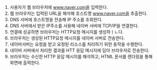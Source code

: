 
1. 사용자가 웹 브라우저에 www.naver.com을 입력한다.
2. 웹 브라우저는 입력된 URL을 해석해 호스트명 www.naver.com을 추출한다.
3. DNS 서버에 호스트명을 전송해 IP 주소를 조회한다.
4. DNS 서버에서 받은 IP주소를 사용해 네이버 서버에 TCP/IP을 연결한다. 
5. 연결에 성공하면 브라우저는 HTTP요청 메시지를 생성하ㅣㄴ다.
6. 브라우저는 생성된 HTTP요청 메시지를 네이버 서버로 전송한다.
7. 네이버서버는 요청을 받고 요청된 리소스를 처리하기 위한 동작을 수행한다.
8. 네이버 서버에서 처리한 결과를 HTT 응답 메시지에 담아 브라우저로 전송한다.
9. 브라우저는 수신한 HTTP 응답 메시지를 해석하고, HTML 문서를 렌더링을 통해 화면에 출력한다.
